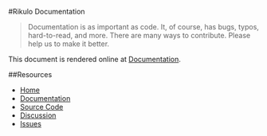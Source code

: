 #Rikulo Documentation

> Documentation is as important as code. It, of course, has bugs, typos, hard-to-read, and more.
> There are many ways to contribute. Please help us to make it better.

This document is rendered online at [Documentation](https://github.com/rikulo/rikulo-docs/blob/master/index.md).

##Resources

* [Home](http://rikulo.org)
* [Documentation](https://github.com/rikulo/rikulo-docs/blob/master/index.md)
* [Source Code](https://github.com/rikulo/rikulo)
* [Discussion](http://stackoverflow.com/questions/tagged/rikulo)
* [Issues](https://github.com/rikulo/rikulo/issues)
